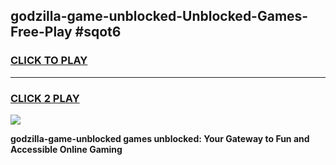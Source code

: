 
## godzilla-game-unblocked-Unblocked-Games-Free-Play #sqot6
<h3>
<a href="https://us.freeplayer.one?title=godzilla-game-unblocked&ref=9M">CLICK TO PLAY</a></h3>
<hr>

<h3>
<a href="https://us.freeplayer.one?title=godzilla-game-unblocked&ref=9M">CLICK 2 PLAY</a>
  
</h3>

<a href="https://us.freeplayer.one?title=godzilla-game-unblocked&ref=9M"><img src="https://clearcache.store/games.png"></a>


**godzilla-game-unblocked games unblocked: Your Gateway to Fun and Accessible Online Gaming**
